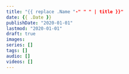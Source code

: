 ```yaml
---
title: "{{ replace .Name "-" " " | title }}"
date: {{ .Date }}
publishDate: "2020-01-01"
lastmod: "2020-01-01"
draft: true
images:
series: []
tags: []
audio: []
videos: []
---
```

